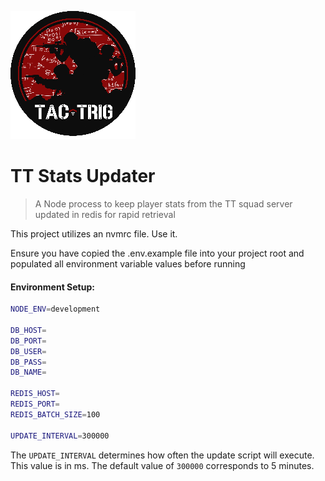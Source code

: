 ![docs/logo.png](docs/logo.png)

TT Stats Updater
===

> A Node process to keep player stats from the TT squad server updated in redis for rapid retrieval

This project utilizes an nvmrc file. Use it.

Ensure you have copied the .env.example file into your project root and populated all environment variable values before running

#### Environment Setup:

```bash
NODE_ENV=development

DB_HOST=
DB_PORT=
DB_USER=
DB_PASS=
DB_NAME=

REDIS_HOST=
REDIS_PORT=
REDIS_BATCH_SIZE=100

UPDATE_INTERVAL=300000
```

The `UPDATE_INTERVAL` determines how often the update script will execute. This value is in ms. The default value of `300000` corresponds to 5 minutes.